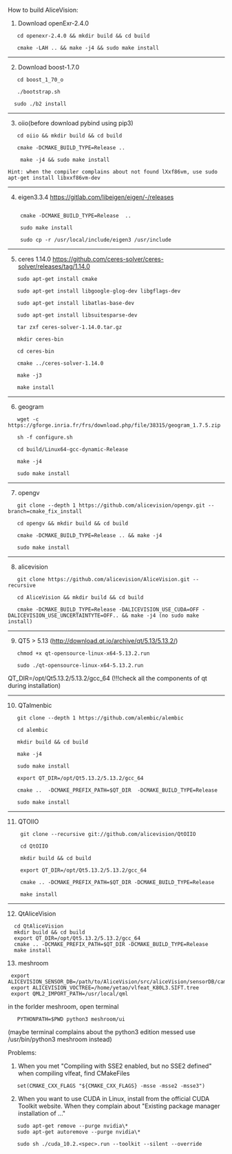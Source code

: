How to build AliceVision:

1. Download openExr-2.4.0
```
   cd openexr-2.4.0 && mkdir build && cd build

   cmake -LAH .. && make -j4 && sudo make install
```
---
2. Download boost-1.7.0
```
   cd boost_1_70_o 
   
   ./bootstrap.sh
   
  sudo ./b2 install
```
---
3. oiio(before download pybind using pip3)
```
   cd oiio && mkdir build && cd build
  
   cmake -DCMAKE_BUILD_TYPE=Release .. 
  
    make -j4 && sudo make install 
```    
    Hint: when the compiler complains about not found lXxf86vm, use sudo apt-get install libxxf86vm-dev
---
4. eigen3.3.4 https://gitlab.com/libeigen/eigen/-/releases

``` cd eigen-3.3.4 && mkdir build && cd build 
 
    cmake -DCMAKE_BUILD_TYPE=Release  .. 
  
    sudo make install
  
    sudo cp -r /usr/local/include/eigen3 /usr/include 
```
---
5. ceres 1.14.0 https://github.com/ceres-solver/ceres-solver/releases/tag/1.14.0
```
   sudo apt-get install cmake
   
   sudo apt-get install libgoogle-glog-dev libgflags-dev
   
   sudo apt-get install libatlas-base-dev
   
   sudo apt-get install libsuitesparse-dev
   
   tar zxf ceres-solver-1.14.0.tar.gz
   
   mkdir ceres-bin
   
   cd ceres-bin
   
   cmake ../ceres-solver-1.14.0
   
   make -j3
   
   make install
```
---
6. geogram 
```
   wget -c https://gforge.inria.fr/frs/download.php/file/38315/geogram_1.7.5.zip   
   
   sh -f configure.sh

   cd build/Linux64-gcc-dynamic-Release 
 
   make -j4

   sudo make install
```
---
7. opengv
```
   git clone --depth 1 https://github.com/alicevision/opengv.git --branch=cmake_fix_install
   
   cd opengv && mkdir build && cd build
   
   cmake -DCMAKE_BUILD_TYPE=Release .. && make -j4
   
   sudo make install
```
---
8. alicevision
```
   git clone https://github.com/alicevision/AliceVision.git --recursive
   
   cd AliceVision && mkdir build && cd build
   
   cmake -DCMAKE_BUILD_TYPE=Release -DALICEVISION_USE_CUDA=OFF -DALICEVISION_USE_UNCERTAINTYTE=OFF.. && make -j4 (no sudo make install)
```
---
9. QT5 > 5.13 (http://download.qt.io/archive/qt/5.13/5.13.2/)
```
   chmod +x qt-opensource-linux-x64-5.13.2.run
   
   sudo ./qt-opensource-linux-x64-5.13.2.run
```   
   QT_DIR=/opt/Qt5.13.2/5.13.2/gcc_64   (!!!check all the components of qt during installation)

---
10. QTalmenbic
```
   git clone --depth 1 https://github.com/alembic/alembic 
   
   cd alembic
   
   mkdir build && cd build
   
   make -j4

   sudo make install

   export QT_DIR=/opt/Qt5.13.2/5.13.2/gcc_64
  
   cmake ..  -DCMAKE_PREFIX_PATH=$QT_DIR  -DCMAKE_BUILD_TYPE=Release
   
   sudo make install
```
---
 11. QTOIIO
```
    git clone --recursive git://github.com/alicevision/QtOIIO
    
    cd QtOIIO
    
    mkdir build && cd build
   
    export QT_DIR=/opt/Qt5.13.2/5.13.2/gcc_64
   
    cmake .. -DCMAKE_PREFIX_PATH=$QT_DIR -DCMAKE_BUILD_TYPE=Release
 
    make install
 ```
 ---
12. QtAliceVision
```git clone --recursive git://github.com/alicevision/QtAliceVision
  cd QtAliceVision
  mkdir build && cd build
  export QT_DIR=/opt/Qt5.13.2/5.13.2/gcc_64
  cmake .. -DCMAKE_PREFIX_PATH=$QT_DIR -DCMAKE_BUILD_TYPE=Release
  make install
```
13. meshroom
```
 export ALICEVISION_SENSOR_DB=/path/to/AliceVision/src/aliceVision/sensorDB/cameraSensors.db
 export ALICEVISION_VOCTREE=/home/yetao/vlfeat_K80L3.SIFT.tree
 export QML2_IMPORT_PATH=/usr/local/qml
```
   in the forlder meshroom, open terminal
 ```export PATH=/home/username/AliceVision/build/Linux-x86_64
    PYTHONPATH=$PWD python3 meshroom/ui
 ```
 (maybe terminal complains about the python3 edition messed use /usr/bin/python3 meshroom instead)

 Problems:
 1. When you met "Compiling with SSE2 enabled, but no SSE2 defined" when compiling vlfeat, find CMakeFiles
 ```set(CMAKE_C_FLAGS "${CMAKE_C_FLAGS} -msse -msse2 -msse3")
    set(CMAKE_CXX_FLAGS "${CMAKE_CXX_FLAGS} -msse -msse2 -msse3")
```
2. When you want to use CUDA in Linux, install from the official CUDA Toolkit website. When they complain about "Existing package manager installation of ..."
```sudo apt-get purge nvidia*
   sudo apt-get remove --purge nvidia\*
   sudo apt-get autoremove --purge nvidia\*
   
   sudo sh ./cuda_10.2.<spec>.run --toolkit --silent --override
```
  
  
  
  
